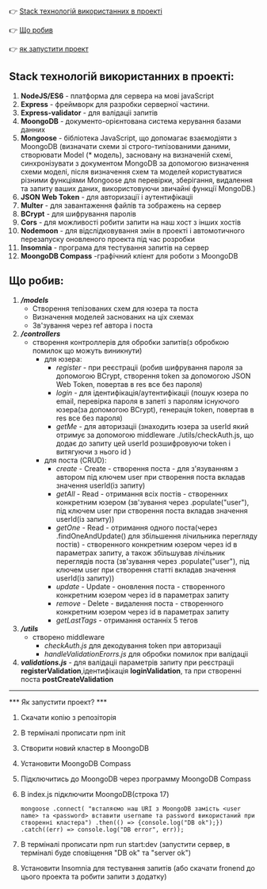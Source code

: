 :point_right: [Stack технологій використанних в проекті](#stack)

:point_right: [Що робив](#to-do)

:point_right: [як запустити проект](#start)

## <a id="stack">Stack технологій використанних в проекті:</a>

1. **NodeJS/ES6** - платформа для сервера на мові javaScript
2. **Express** - фреймворк для разробки серверної частини.
3. **Еxpress-validator** - для валідаціі запитів
4. **MoongoDB** - документо-орієнтована система керування базами данних
5. **Mongoose** - бібліотека JavaScript, що допомагає взаємодіяти з MoongoDB (визначати схеми зі строго-типізованими даними, створювати Model (* модель), засновану на визначеній схемі,
синхронізувати з документом MongoDB за допомогою визначення схеми моделі, після визначення схем та моделей користуватися різними функціями Mongoose для перевірки, зберігання,
видалення та запиту ваших даних, використовуючи звичайні функції MongoDB.) 
7. **JSON Web Token** - для авторизації і аутентифікаціі
8. **Multer** - для завантаження файлів та зображень на сервер
9. **BCrypt** - для шифрування паролів
10. **Cors** - для можливості робити запити на наш хост з інших хостів 
11. **Nodemoon** - для відслідковування змін в проекті і автомотичного перезапуску оновленого проекта під час розробки
12. **Insomnia** - програма для тестування запитів на сервер
13. **MoongoDB Compass** -графічний кліент для роботи з MoongoDB

## <a id="to-do">Що робив:</a>

1. ***/models***
   -  Створення тепізованих схем для юзера та поста
   -  Визначення моделей заснованих на ціх схемах
   -  Зв'зування через ref автора і поста
2. ***/controllers***
   - створення контроллерів для обробки запитів(з обробкою помилок що можуть виникнути)
      - для юзера:
          - *register* - при реєстраціі (робив шифрування пароля за допомогою BCrypt, створення token за допомогою JSON Web Token, повертав в res все без пароля)
          - *login* - для ідентифікація/аутентифікаціі (пошук юзера по email, перевірка пароля в запеті з паролям існуючого юзера(за допомогою BCrypt), генерація token, повертав в res все без пароля)
          - *getMe* - для авторизаціі (знаходить юзера за userId який отримує за допомогою middleware ./utils/checkAuth.js, що додає до запиту цей userId розшифровуючи token і витягуючи з нього id )
      - для поста (CRUD):
          - *create* - Create - створення поста - для з'язуванням з автором  під ключем user при створення поста вкладав значення userId(із запиту)
          - *getAll* - Read - отримання всіх постів - створенних конкретним юзером (зв'зування через .populate("user"), під ключем user при створення поста вкладав значення userId(із запиту))
          - *getOne* - Read - отримання одного поста(через .findOneAndUpdate() для збільшення лічильника перегляду постів) - створенного конкретним юзером через id  в параметрах запиту, а також збільшував лічільник переглядів поста (зв'зування через .populate("user"), під ключем user при створення статті вкладав значення userId(із запиту)) 
          - *update* - Update - оновлення поста - створенного конкретним юзером через id  в параметрах запиту
          - *remove* - Delete - видалення поста - створенного конкретним юзером через id  в параметрах запиту
          - *getLastTags* - отримання останніх 5 тегов
3. ***/utils***
   - створено middleware
        - *checkAuth.js* для декодування token при авторизаціі
        - *handleValidationErorrs.js* для обробки помилок при валідаціі
4. ***validations.js*** - для валідаціі параметрів запиту при реєстраціі **registerValidation**,ідентифікація **loginValidation**, та при створенні поста **postCreateValidation**

---------------------------------------------------------------------------------
*** <a id="start">Як запустити проект?</a> ***

1. Скачати копію з репозіторія
2. В терміналі прописати npm init
3. Створити новий кластер в MoongoDB
4. Установити  MoongoDB Compass
5. Підключитись до MoongoDB через программу MoongoDB Compass
6. В index.js підключити MoongoDB(строка 17)
   
   `
  mongoose
   .connect(
     "всталяємо наш URI з MoongoDB замість <user name> та <password> вставити username та password використаний при створенні кластера")
   .then(() => {console.log("DB ok");})
   .catch((err) => console.log("DB error", err));
`
8. В терміналі прописати npm run start:dev (запустити сервер, в терміналі буде сповіщення "DB ok" та "server ok")
9. Установити Insomnia для тестування запитів (або скачати fronend до цього проекта та робити запити з додатку)


